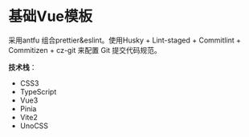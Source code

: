 # 基础Vue模板

采用antfu 组合prettier&eslint。使用Husky + Lint-staged + Commitlint + Commitizen + cz-git 来配置 Git 提交代码规范。

**技术栈**：

- CSS3
- TypeScript
- Vue3
- Pinia
- Vite2
- UnoCSS
